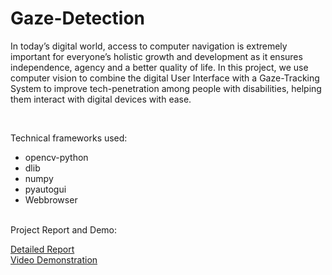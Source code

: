 # Gaze-Detection
In today’s digital world, access to computer navigation is extremely important for everyone’s holistic growth and development as it ensures independence, agency and a better quality of life. In this project, we use computer vision to combine the digital User Interface with a Gaze-Tracking System to improve tech-penetration among people with disabilities, helping them interact with digital devices with ease.

<br>

Technical frameworks used:
* opencv-python
* dlib
* numpy
* pyautogui
* Webbrowser

<br>
Project Report and Demo:

[Detailed Report](https://drive.google.com/file/d/1kOyOBCWrxz04el1X2j5PmOBoT7XBe69s/view?usp=sharing)
<br>
[Video Demonstration](https://drive.google.com/file/d/1K0EzyDrFved-E3MCgVfXn39nvHojn2Hm/view?usp=sharing)

